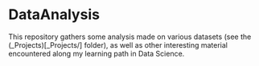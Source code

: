 # DataAnalysis
This repository gathers some analysis made on various datasets (see the (_Projects)[_Projects/] folder), as well as other interesting material encountered along my learning path in Data Science.
